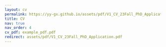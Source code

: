 ```yaml
---
layout: cv
permalink: https://yy-gx.github.io/assets/pdf/V1_CV_23Fall_PhD_Application.pdf
title: CV
nav: true
nav_order: 4
cv_pdf: example_pdf.pdf
redirect: assets/pdf/V1_CV_23Fall_PhD_Application.pdf
---
```

